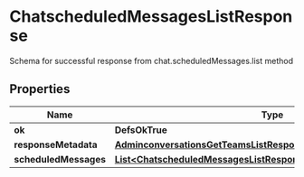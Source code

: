 

# ChatscheduledMessagesListResponse

Schema for successful response from chat.scheduledMessages.list method

## Properties

| Name | Type | Description | Notes |
|------------ | ------------- | ------------- | -------------|
|**ok** | **DefsOkTrue** |  |  |
|**responseMetadata** | [**AdminconversationsGetTeamsListResponseResponseMetadata**](AdminconversationsGetTeamsListResponseResponseMetadata.md) |  |  |
|**scheduledMessages** | [**List&lt;ChatscheduledMessagesListResponseScheduledMessagesInner&gt;**](ChatscheduledMessagesListResponseScheduledMessagesInner.md) |  |  |



